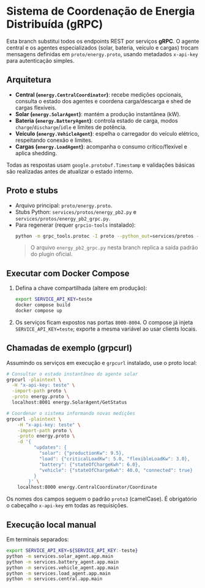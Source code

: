 # Sistema de Coordenação de Energia Distribuída (gRPC)

Esta branch substitui todos os endpoints REST por serviços **gRPC**. O agente central e os agentes especializados (solar, bateria, veículo e cargas) trocam mensagens definidas em `proto/energy.proto`, usando metadados `x-api-key` para autenticação simples.

## Arquitetura
- **Central (`energy.CentralCoordinator`)**: recebe medições opcionais, consulta o estado dos agentes e coordena carga/descarga e shed de cargas flexíveis.
- **Solar (`energy.SolarAgent`)**: mantém a produção instantânea (kW).
- **Bateria (`energy.BatteryAgent`)**: controla estado de carga, modos `charge`/`discharge`/`idle` e limites de potência.
- **Veículo (`energy.VehicleAgent`)**: espelha o carregador do veículo elétrico, respeitando conexão e limites.
- **Cargas (`energy.LoadAgent`)**: acompanha o consumo crítico/flexível e aplica shedding.

Todas as respostas usam `google.protobuf.Timestamp` e validações básicas são realizadas antes de atualizar o estado interno.

## Proto e stubs
- Arquivo principal: `proto/energy.proto`.
- Stubs Python: `services/protos/energy_pb2.py` e `services/protos/energy_pb2_grpc.py`.
- Para regenerar (requer `grpcio-tools` instalado):
  ```bash
  python -m grpc_tools.protoc -I proto --python_out=services/protos --grpc_python_out=services/protos proto/energy.proto
  ```
  > O arquivo `energy_pb2_grpc.py` nesta branch replica a saída padrão do plugin oficial.

## Executar com Docker Compose
1. Defina a chave compartilhada (altere em produção):
   ```bash
   export SERVICE_API_KEY=teste
   docker compose build
   docker compose up
   ```
2. Os serviços ficam expostos nas portas `8000-8004`. O compose já injeta `SERVICE_API_KEY=teste`; exporte a mesma variável ao usar clients locais.

## Chamadas de exemplo (grpcurl)
Assumindo os serviços em execução e `grpcurl` instalado, use o proto local:

```bash
# Consultar o estado instantâneo do agente solar
grpcurl -plaintext \
  -H "x-api-key: teste" \
  -import-path proto \
  -proto energy.proto \
  localhost:8001 energy.SolarAgent/GetStatus

# Coordenar o sistema informando novas medições
grpcurl -plaintext \
    -H "x-api-key: teste" \
    -import-path proto \
    -proto energy.proto \
    -d '{
          "updates": {
            "solar": {"productionKw": 9.5},
            "load": {"criticalLoadKw": 5.0, "flexibleLoadKw": 3.0},
            "battery": {"stateOfChargeKwh": 6.0},
            "vehicle": {"stateOfChargeKwh": 40.0, "connected": true}
          }
        }' \
    localhost:8000 energy.CentralCoordinator/Coordinate
```

Os nomes dos campos seguem o padrão `proto3` (camelCase). É obrigatório o cabeçalho `x-api-key` em todas as requisições.

## Execução local manual
Em terminais separados:
```bash
export SERVICE_API_KEY=${SERVICE_API_KEY:-teste}
python -m services.solar_agent.app.main
python -m services.battery_agent.app.main
python -m services.vehicle_agent.app.main
python -m services.load_agent.app.main
python -m services.central.app.main
```
